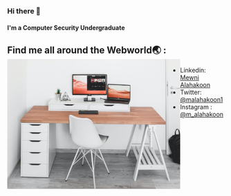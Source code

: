 ### Hi there 👋
#### I'm a Computer Security Undergraduate

## Find me all around the Webworld🌏 : <img src="https://github.com/Mewni/Mewni/blob/master/Images/alexandru-acea-Zg9R__O-8fM-unsplash.jpg" align="left" width="400" height="300">

* Linkedin: <a href="https://www.linkedin.com/in/mewni-alahakoon-0a7a48192/">Mewni Alahakoon</a>
* Twitter: <a href="https://twitter.com/MAlahakoon1">@malahakoon1</a>
* Instagram : <a href="https://www.instagram.com/m_alahakoon/?hl=en">@m_alahakoon</a>



<!--
**Mewni/Mewni** is a ✨ _special_ ✨ repository because its `README.md` (this file) appears on your GitHub profile.

Here are some ideas to get you started:

- 🔭 I’m currently working on ...
- 🌱 I’m currently learning ...
- 👯 I’m looking to collaborate on ...
- 🤔 I’m looking for help with ...
- 💬 Ask me about ...
- 📫 How to reach me: ...
- 😄 Pronouns: ...
- ⚡ Fun fact: ...
-->

